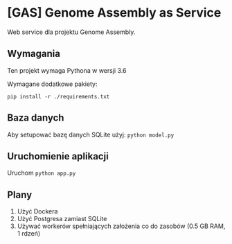 # \[GAS] Genome Assembly as Service

Web service dla projektu Genome Assembly.

## Wymagania
Ten projekt wymaga Pythona w wersji 3.6

Wymagane dodatkowe pakiety:

`pip install -r ./requirements.txt`

## Baza danych
Aby setupować bazę danych SQLite użyj:
`python model.py`

## Uruchomienie aplikacji
Uruchom `python app.py`


## Plany
1. Użyć Dockera
2. Użyć Postgresa zamiast SQLite
3. Używać workerów spełniających założenia co do zasobów (0.5 GB RAM, 1 rdzeń)
